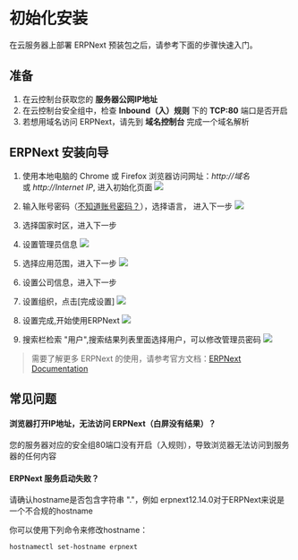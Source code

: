 # 初始化安装

在云服务器上部署 ERPNext 预装包之后，请参考下面的步骤快速入门。

## 准备

1. 在云控制台获取您的 **服务器公网IP地址** 
2. 在云控制台安全组中，检查 **Inbound（入）规则** 下的 **TCP:80** 端口是否开启
3. 若想用域名访问 ERPNext，请先到 **域名控制台** 完成一个域名解析

## ERPNext 安装向导

1. 使用本地电脑的 Chrome 或 Firefox 浏览器访问网址：*http://域名* 或 *http://Internet IP*, 进入初始化页面
   ![](https://libs.websoft9.com/Websoft9/DocsPicture/zh/erpnext/erpnext-login-websoft9.png)

2. 输入账号密码（[不知道账号密码？](/zh/stack-accounts.md#erpnext)），选择语言， 进入下一步 
   ![](https://libs.websoft9.com/Websoft9/DocsPicture/zh/erpnext/erpnext-language-websoft9.png)

3. 选择国家时区，进入下一步

4. 设置管理员信息
   ![](https://libs.websoft9.com/Websoft9/DocsPicture/zh/erpnext/erpnext-setadmin-websoft9.png)

5. 选择应用范围，进入下一步
   ![](https://libs.websoft9.com/Websoft9/DocsPicture/zh/erpnext/erpnext-hy-websoft9.png)

6. 设置公司信息，进入下一步

7. 设置组织，点击[完成设置]
   ![](https://libs.websoft9.com/Websoft9/DocsPicture/zh/erpnext/erpnext-org-websoft9.png)

8. 设置完成,开始使用ERPNext
   ![](https://libs.websoft9.com/Websoft9/DocsPicture/zh/erpnext/erpnext-cpsetup-websoft9.png)

9. 搜索栏检索 "用户",搜索结果列表里面选择用户，可以修改管理员密码
   ![](https://libs.websoft9.com/Websoft9/DocsPicture/zh/erpnext/erpnext-users-websoft9.png)


> 需要了解更多 ERPNext 的使用，请参考官方文档：[ERPNext Documentation](https://docs.erpnext.com)

## 常见问题

#### 浏览器打开IP地址，无法访问 ERPNext（白屏没有结果）？

您的服务器对应的安全组80端口没有开启（入规则），导致浏览器无法访问到服务器的任何内容

#### ERPNext 服务启动失败？

请确认hostname是否包含字符串 "."，例如 erpnext12.14.0对于ERPNext来说是一个不合规的hostname

你可以使用下列命令来修改hostname：

```
hostnamectl set-hostname erpnext
```